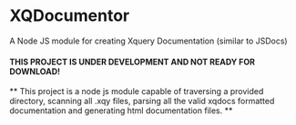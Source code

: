 # XQDocumentor
A Node JS module for creating Xquery Documentation (similar to JSDocs)

#### THIS PROJECT IS UNDER DEVELOPMENT AND NOT READY FOR DOWNLOAD! 

** This project is a node js module capable of traversing a provided directory, scanning all .xqy files, parsing all the valid xqdocs formatted documentation and generating html documentation files. **
